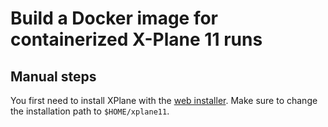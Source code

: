 # Build a Docker image for containerized X-Plane 11 runs

## Manual steps
You first need to install XPlane with the [web installer][].
Make sure to change the installation path to `$HOME/xplane11`.

[web installer]: https://www.x-plane.com/kb/digital-download-install/
